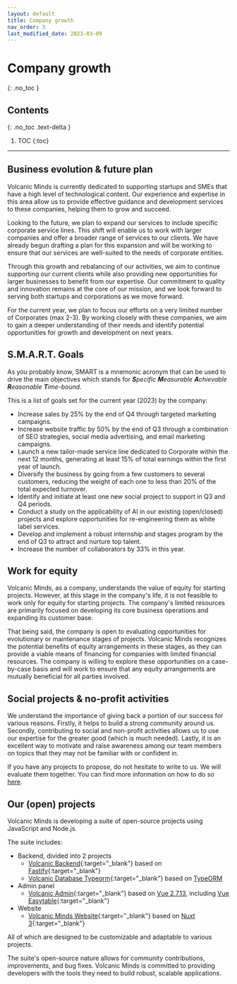 ```yaml
---
layout: default
title: Company growth
nav_order: 3
last_modified_date: 2023-03-09
---
```


# Company growth
{: .no_toc }

## Contents
{: .no_toc .text-delta }

1. TOC
{:toc}

---

## Business evolution & future plan

Volcanic Minds is currently dedicated to supporting startups and SMEs that have a high level of technological content. Our experience and expertise in this area allow us to provide effective guidance and development services to these companies, helping them to grow and succeed.

Looking to the future, we plan to expand our services to include specific corporate service lines. This shift will enable us to work with larger companies and offer a broader range of services to our clients. We have already begun drafting a plan for this expansion and will be working to ensure that our services are well-suited to the needs of corporate entities.

Through this growth and rebalancing of our activities, we aim to continue supporting our current clients while also providing new opportunities for larger businesses to benefit from our expertise. Our commitment to quality and innovation remains at the core of our mission, and we look forward to serving both startups and corporations as we move forward.

For the current year, we plan to focus our efforts on a very limited number of Corporates (max 2-3). By working closely with these companies, we aim to gain a deeper understanding of their needs and identify potential opportunities for growth and development on next years.

## S.M.A.R.T. Goals

As you probably know, SMART is a mnemonic acronym that can be used to drive the main objectives which stands for ***S***_pecific_ ***M***_easurable_ ***A***_chievable_ ***R***_easonable_ ***T***_ime-bound_.

This is a list of goals set for the current year (2023) by the company:

- Increase sales by 25% by the end of Q4 through targeted marketing campaigns.
- Increase website traffic by 50% by the end of Q3 through a combination of SEO strategies, social media advertising, and email marketing campaigns.
- Launch a new tailor-made service line dedicated to Corporate within the next 12 months, generating at least 15% of total earnings within the first year of launch.
- Diversify the business by going from a few customers to several customers, reducing the weight of each one to less than 20% of the total expected turnover.
- Identify and initiate at least one new social project to support in Q3 and Q4 periods.
- Conduct a study on the applicability of AI in our existing (open/closed) projects and explore opportunities for re-engineering them as white label services.
- Develop and implement a robust internship and stages program by the end of Q3 to attract and nurture top talent.
- Increase the number of collaborators by 33% in this year.

## Work for equity

Volcanic Minds, as a company, understands the value of equity for starting projects. However, at this stage in the company's life, it is not feasible to work only for equity for starting projects. The company's limited resources are primarily focused on developing its core business operations and expanding its customer base.

That being said, the company is open to evaluating opportunities for evolutionary or maintenance stages of projects. Volcanic Minds recognizes the potential benefits of equity arrangements in these stages, as they can provide a viable means of financing for companies with limited financial resources. The company is willing to explore these opportunities on a case-by-case basis and will work to ensure that any equity arrangements are mutually beneficial for all parties involved.

## Social projects & no-profit activities

We understand the importance of giving back a portion of our success for various reasons. Firstly, it helps to build a strong community around us. Secondly, contributing to social and non-profit activities allows us to use our expertise for the greater good (which is much needed). Lastly, it is an excellent way to motivate and raise awareness among our team members on topics that they may not be familiar with or confident in.

If you have any projects to propose, do not hesitate to write to us. We will evaluate them together. You can find more information on how to do so [here](https://playbook.volcanicminds.com/contact-us#how-to-ask-us-to-become-your-sponsor).

## Our (open) projects

Volcanic Minds is developing a suite of open-source projects using JavaScript and Node.js.

The suite includes:
- Backend, divided into 2 projects
    - [Volcanic Backend](https://github.com/volcanicminds/volcanic-backend){:target="_blank"} based on [Fastify](https://www.fastify.io/){:target="_blank"}
    - [Volcanic Database Typeorm](https://github.com/volcanicminds/volcanic-database-typeorm){:target="_blank"} based on [TypeORM](https://typeorm.io/)
- Admin panel
    - [Volcanic Admin](https://github.com/volcanicminds/volcanic-admin){:target="_blank"} based on [Vue 2.7.13](https://v2.vuejs.org/), including [Vue Easytable](https://happy-coding-clans.github.io/vue-easytable/#/en/demo){:target="_blank"}
- Website
    - [Volcanic Minds Website](https://github.com/volcanicminds/volcanic-minds-website){:target="_blank"} based on [Nuxt 3](https://nuxt.com/){:target="_blank"}

All of which are designed to be customizable and adaptable to various projects.

The suite's open-source nature allows for community contributions, improvements, and bug fixes.
Volcanic Minds is committed to providing developers with the tools they need to build robust, scalable applications.
